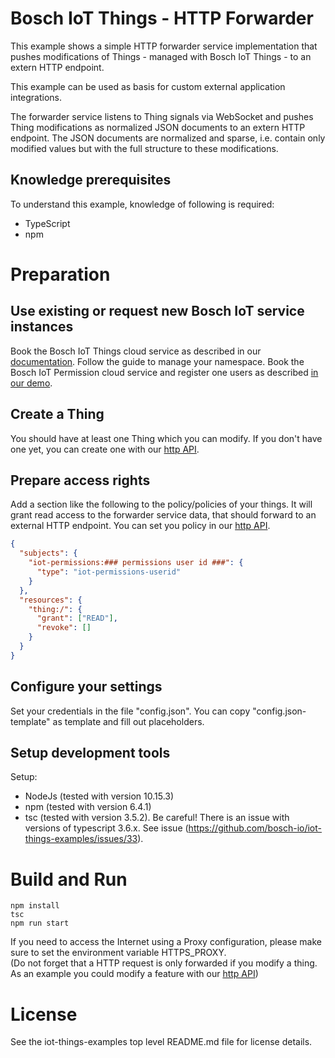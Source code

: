 # Bosch IoT Things - HTTP Forwarder

This example shows a simple HTTP forwarder service implementation that pushes modifications of Things - managed with Bosch IoT Things - to an extern HTTP endpoint.

This example can be used as basis for custom external application integrations.

The forwarder service listens to Thing signals via WebSocket and pushes Thing modifications as normalized JSON documents to an extern HTTP endpoint. The JSON documents are normalized and sparse, i.e. contain only modified values but with the full structure to these modifications.


## Knowledge prerequisites

To understand this example, knowledge of following is required:
- TypeScript
- npm

# Preparation

## Use existing or request new Bosch IoT service instances

Book the Bosch IoT Things cloud service as described in our [documentation](https://docs-staging.bosch-iot-suite.com/things/getting-started/booking/). Follow the guide to manage your namespace.
Book the Bosch IoT Permission cloud service and register one users as described [in our demo](https://docs-staging.bosch-iot-suite.com/things/examples-demo/createuser/).

## Create a Thing

You should have at least one Thing which you can modify. If you don't have one yet, you can create one with our [http API](https://apidocs.bosch-iot-suite.com/?urls.primaryName=Bosch%20IoT%20Things%20-%20API%20v2#/Things/put_things__thingId_). 

## Prepare access rights

Add a section like the following to the policy/policies of your things. It will grant read access to the forwarder service data, that should forward to an external HTTP endpoint. You can set you policy in our [http API](https://apidocs.bosch-iot-suite.com/?urls.primaryName=Bosch%20IoT%20Things%20-%20API%20v2#/Policies/put_policies__policyId_).

```json
{
  "subjects": {
    "iot-permissions:### permissions user id ###": {
      "type": "iot-permissions-userid"
    }
  },
  "resources": {
    "thing:/": {
      "grant": ["READ"],
      "revoke": []
    }
  }
}
```

## Configure your settings

Set your credentials in the file "config.json". You can copy "config.json-template" as template and fill out placeholders.

## Setup development tools

Setup:
* NodeJs (tested with version 10.15.3)
* npm (tested with version 6.4.1)
* tsc (tested with version 3.5.2). Be careful! There is an issue with versions of typescript 3.6.x. See issue (https://github.com/bosch-io/iot-things-examples/issues/33).

# Build and Run

```
npm install
tsc
npm run start
```
If you need to access the Internet using a Proxy configuration, please make sure to set the environment variable HTTPS_PROXY.\
(Do not forget that a HTTP request is only forwarded if you modify a thing. As an example you could modify a feature with our [http API](https://apidocs.bosch-iot-suite.com/?urls.primaryName=Bosch%20IoT%20Things%20-%20API%20v2#/Features/put_things__thingId__features__featureId__properties__propertyPath_))

# License
See the iot-things-examples top level README.md file for license details.
